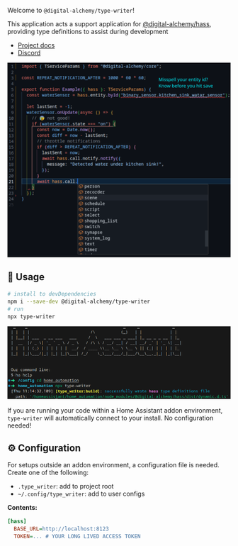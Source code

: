 Welcome to `@digital-alchemy/type-writer`!

This application acts a support application for [@digital-alchemy/hass](https://github.com/Digital-Alchemy-TS/hass), providing type definitions to assist during development

- [Project docs](https://docs.digital-alchemy.app)
- [Discord](https://discord.gg/JkZ35Gv97Y)

![editor](./docs/editor.png)

## 🚀 Usage

```bash
# install to devDependencies
npm i --save-dev @digital-alchemy/type-writer
# run
npx type-writer
```
![command](./docs/command.png)

If you are running your code within a Home Assistant addon environment, `type-writer` will automatically connect to your install. No configuration needed!

## ⚙️ Configuration

For setups outside an addon environment, a configuration file is needed. Create one of the following:

- `.type_writer`: add to project root
- `~/.config/type_writer`: add to user configs

**Contents:**

```ini
[hass]
  BASE_URL=http://localhost:8123
  TOKEN=... # YOUR LONG LIVED ACCESS TOKEN
```
